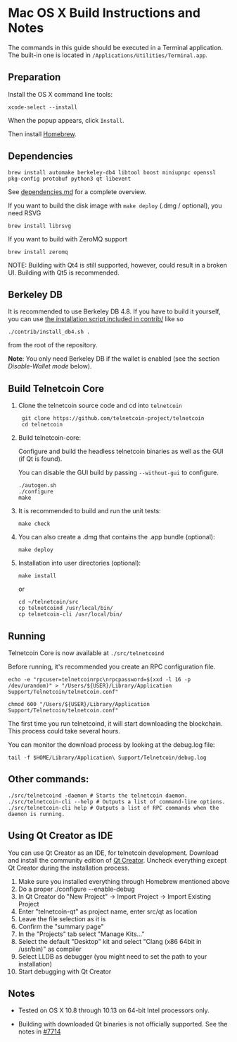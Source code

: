 Mac OS X Build Instructions and Notes
====================================
The commands in this guide should be executed in a Terminal application.
The built-in one is located in `/Applications/Utilities/Terminal.app`.

Preparation
-----------
Install the OS X command line tools:

`xcode-select --install`

When the popup appears, click `Install`.

Then install [Homebrew](https://brew.sh).

Dependencies
----------------------

    brew install automake berkeley-db4 libtool boost miniupnpc openssl pkg-config protobuf python3 qt libevent

See [dependencies.md](dependencies.md) for a complete overview.

If you want to build the disk image with `make deploy` (.dmg / optional), you need RSVG

    brew install librsvg

If you want to build with ZeroMQ support
    
    brew install zeromq

NOTE: Building with Qt4 is still supported, however, could result in a broken UI. Building with Qt5 is recommended.

Berkeley DB
-----------
It is recommended to use Berkeley DB 4.8. If you have to build it yourself,
you can use [the installation script included in contrib/](/contrib/install_db4.sh)
like so

```shell
./contrib/install_db4.sh .
```

from the root of the repository.

**Note**: You only need Berkeley DB if the wallet is enabled (see the section *Disable-Wallet mode* below).

Build Telnetcoin Core
------------------------

1. Clone the telnetcoin source code and cd into `telnetcoin`

        git clone https://github.com/telnetcoin-project/telnetcoin
        cd telnetcoin

2.  Build telnetcoin-core:

    Configure and build the headless telnetcoin binaries as well as the GUI (if Qt is found).

    You can disable the GUI build by passing `--without-gui` to configure.

        ./autogen.sh
        ./configure
        make

3.  It is recommended to build and run the unit tests:

        make check

4.  You can also create a .dmg that contains the .app bundle (optional):

        make deploy

5.  Installation into user directories (optional):

        make install

    or

        cd ~/telnetcoin/src
        cp telnetcoind /usr/local/bin/
        cp telnetcoin-cli /usr/local/bin/

Running
-------

Telnetcoin Core is now available at `./src/telnetcoind`

Before running, it's recommended you create an RPC configuration file.

    echo -e "rpcuser=telnetcoinrpc\nrpcpassword=$(xxd -l 16 -p /dev/urandom)" > "/Users/${USER}/Library/Application Support/Telnetcoin/telnetcoin.conf"

    chmod 600 "/Users/${USER}/Library/Application Support/Telnetcoin/telnetcoin.conf"

The first time you run telnetcoind, it will start downloading the blockchain. This process could take several hours.

You can monitor the download process by looking at the debug.log file:

    tail -f $HOME/Library/Application\ Support/Telnetcoin/debug.log

Other commands:
-------

    ./src/telnetcoind -daemon # Starts the telnetcoin daemon.
    ./src/telnetcoin-cli --help # Outputs a list of command-line options.
    ./src/telnetcoin-cli help # Outputs a list of RPC commands when the daemon is running.

Using Qt Creator as IDE
------------------------
You can use Qt Creator as an IDE, for telnetcoin development.
Download and install the community edition of [Qt Creator](https://www.qt.io/download/).
Uncheck everything except Qt Creator during the installation process.

1. Make sure you installed everything through Homebrew mentioned above
2. Do a proper ./configure --enable-debug
3. In Qt Creator do "New Project" -> Import Project -> Import Existing Project
4. Enter "telnetcoin-qt" as project name, enter src/qt as location
5. Leave the file selection as it is
6. Confirm the "summary page"
7. In the "Projects" tab select "Manage Kits..."
8. Select the default "Desktop" kit and select "Clang (x86 64bit in /usr/bin)" as compiler
9. Select LLDB as debugger (you might need to set the path to your installation)
10. Start debugging with Qt Creator

Notes
-----

* Tested on OS X 10.8 through 10.13 on 64-bit Intel processors only.

* Building with downloaded Qt binaries is not officially supported. See the notes in [#7714](https://github.com/bitcoin/bitcoin/issues/7714)
